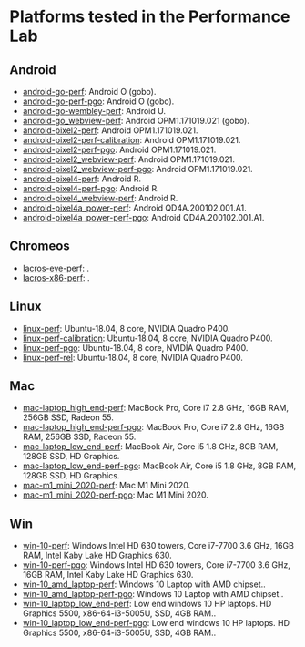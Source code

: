 
[comment]: # (AUTOGENERATED FILE DO NOT EDIT)
[comment]: # (See //tools/perf/generate_perf_data to make changes)

# Platforms tested in the Performance Lab

## Android

 * [android-go-perf](https://ci.chromium.org/p/chrome/builders/ci/android-go-perf): Android O (gobo).
 * [android-go-perf-pgo](https://ci.chromium.org/p/chrome/builders/ci/android-go-perf-pgo): Android O (gobo).
 * [android-go-wembley-perf](https://ci.chromium.org/p/chrome/builders/ci/android-go-wembley-perf): Android U.
 * [android-go_webview-perf](https://ci.chromium.org/p/chrome/builders/ci/android-go_webview-perf): Android OPM1.171019.021 (gobo).
 * [android-pixel2-perf](https://ci.chromium.org/p/chrome/builders/ci/android-pixel2-perf): Android OPM1.171019.021.
 * [android-pixel2-perf-calibration](https://ci.chromium.org/p/chrome/builders/ci/android-pixel2-perf-calibration): Android OPM1.171019.021.
 * [android-pixel2-perf-pgo](https://ci.chromium.org/p/chrome/builders/ci/android-pixel2-perf-pgo): Android OPM1.171019.021.
 * [android-pixel2_webview-perf](https://ci.chromium.org/p/chrome/builders/ci/android-pixel2_webview-perf): Android OPM1.171019.021.
 * [android-pixel2_webview-perf-pgo](https://ci.chromium.org/p/chrome/builders/ci/android-pixel2_webview-perf-pgo): Android OPM1.171019.021.
 * [android-pixel4-perf](https://ci.chromium.org/p/chrome/builders/ci/android-pixel4-perf): Android R.
 * [android-pixel4-perf-pgo](https://ci.chromium.org/p/chrome/builders/ci/android-pixel4-perf-pgo): Android R.
 * [android-pixel4_webview-perf](https://ci.chromium.org/p/chrome/builders/ci/android-pixel4_webview-perf): Android R.
 * [android-pixel4a_power-perf](https://ci.chromium.org/p/chrome/builders/ci/android-pixel4a_power-perf): Android QD4A.200102.001.A1.
 * [android-pixel4a_power-perf-pgo](https://ci.chromium.org/p/chrome/builders/ci/android-pixel4a_power-perf-pgo): Android QD4A.200102.001.A1.

## Chromeos

 * [lacros-eve-perf](https://ci.chromium.org/p/chrome/builders/ci/lacros-eve-perf): .
 * [lacros-x86-perf](https://ci.chromium.org/p/chrome/builders/ci/lacros-x86-perf): .

## Linux

 * [linux-perf](https://ci.chromium.org/p/chrome/builders/ci/linux-perf): Ubuntu-18.04, 8 core, NVIDIA Quadro P400.
 * [linux-perf-calibration](https://ci.chromium.org/p/chrome/builders/ci/linux-perf-calibration): Ubuntu-18.04, 8 core, NVIDIA Quadro P400.
 * [linux-perf-pgo](https://ci.chromium.org/p/chrome/builders/ci/linux-perf-pgo): Ubuntu-18.04, 8 core, NVIDIA Quadro P400.
 * [linux-perf-rel](https://ci.chromium.org/p/chrome/builders/ci/linux-perf-rel): Ubuntu-18.04, 8 core, NVIDIA Quadro P400.

## Mac

 * [mac-laptop_high_end-perf](https://ci.chromium.org/p/chrome/builders/ci/mac-laptop_high_end-perf): MacBook Pro, Core i7 2.8 GHz, 16GB RAM, 256GB SSD, Radeon 55.
 * [mac-laptop_high_end-perf-pgo](https://ci.chromium.org/p/chrome/builders/ci/mac-laptop_high_end-perf-pgo): MacBook Pro, Core i7 2.8 GHz, 16GB RAM, 256GB SSD, Radeon 55.
 * [mac-laptop_low_end-perf](https://ci.chromium.org/p/chrome/builders/ci/mac-laptop_low_end-perf): MacBook Air, Core i5 1.8 GHz, 8GB RAM, 128GB SSD, HD Graphics.
 * [mac-laptop_low_end-perf-pgo](https://ci.chromium.org/p/chrome/builders/ci/mac-laptop_low_end-perf-pgo): MacBook Air, Core i5 1.8 GHz, 8GB RAM, 128GB SSD, HD Graphics.
 * [mac-m1_mini_2020-perf](https://ci.chromium.org/p/chrome/builders/ci/mac-m1_mini_2020-perf): Mac M1 Mini 2020.
 * [mac-m1_mini_2020-perf-pgo](https://ci.chromium.org/p/chrome/builders/ci/mac-m1_mini_2020-perf-pgo): Mac M1 Mini 2020.

## Win

 * [win-10-perf](https://ci.chromium.org/p/chrome/builders/ci/win-10-perf): Windows Intel HD 630 towers, Core i7-7700 3.6 GHz, 16GB RAM, Intel Kaby Lake HD Graphics 630.
 * [win-10-perf-pgo](https://ci.chromium.org/p/chrome/builders/ci/win-10-perf-pgo): Windows Intel HD 630 towers, Core i7-7700 3.6 GHz, 16GB RAM, Intel Kaby Lake HD Graphics 630.
 * [win-10_amd_laptop-perf](https://ci.chromium.org/p/chrome/builders/ci/win-10_amd_laptop-perf): Windows 10 Laptop with AMD chipset..
 * [win-10_amd_laptop-perf-pgo](https://ci.chromium.org/p/chrome/builders/ci/win-10_amd_laptop-perf-pgo): Windows 10 Laptop with AMD chipset..
 * [win-10_laptop_low_end-perf](https://ci.chromium.org/p/chrome/builders/ci/win-10_laptop_low_end-perf): Low end windows 10 HP laptops. HD Graphics 5500, x86-64-i3-5005U, SSD, 4GB RAM..
 * [win-10_laptop_low_end-perf-pgo](https://ci.chromium.org/p/chrome/builders/ci/win-10_laptop_low_end-perf-pgo): Low end windows 10 HP laptops. HD Graphics 5500, x86-64-i3-5005U, SSD, 4GB RAM..

